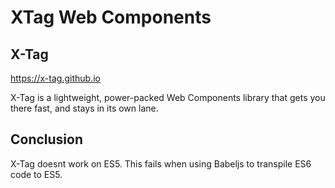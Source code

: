 # XTag Web Components


## X-Tag

https://x-tag.github.io

X-Tag is a lightweight, power-packed Web Components library that gets you there fast, and stays in its own lane.

## Conclusion

X-Tag doesnt work on ES5. This fails when using Babeljs to transpile ES6 code to ES5.
